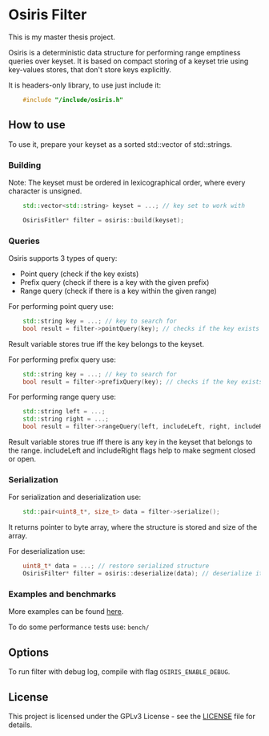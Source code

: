 # Osiris Filter

This is my master thesis project.

Osiris is a deterministic data structure for performing range emptiness queries over keyset. It is based on compact
storing of a keyset trie using key-values stores, that don't store keys explicitly.

It is headers-only library, to use just include it:
```c++
    #include "/include/osiris.h"
```

## How to use

To use it, prepare your keyset as a sorted std::vector of std::strings.

### Building 

Note: The keyset must be ordered in lexicographical order, where every character is unsigned.

```c++
    std::vector<std::string> keyset = ...; // key set to work with

    OsirisFitler* filter = osiris::build(keyset);
```

### Queries

Osiris supports 3 types of query:

- Point query (check if the key exists) 
- Prefix query (check if there is a key with the given prefix)
- Range query (check if there is a key within the given range)

For performing point query use:

```c++
    std::string key = ...; // key to search for
    bool result = filter->pointQuery(key); // checks if the key exists
```

Result variable stores true iff the key belongs to the keyset.

For performing prefix query use:

```c++
    std::string key = ...; // key to search for
    bool result = filter->prefixQuery(key); // checks if the key exists
```

For performing range query use:

```c++
    std::string left = ...;
    std::string right = ...;
    bool result = filter->rangeQuery(left, includeLeft, right, includeRight);
```

Result variable stores true iff there is any key in the keyset that belongs to the range. includeLeft and includeRight flags help to make segment closed or open.

### Serialization 

For serialization and deserialization use:

```c++
    std::pair<uint8_t*, size_t> data = filter->serialize();
```

It returns pointer to byte array, where the structure is stored and size of the array.

For deserialization use:

```c++
    uint8_t* data = ...; // restore serialized structure
    OsirisFilter* filter = osiris::deserialize(data); // deserialize it to the class 
```

### Examples and benchmarks

More examples can be found [here](example.cpp).

To do some performance tests use: `bench/`

## Options

To run filter with debug log, compile with flag `OSIRIS_ENABLE_DEBUG`.


## License

This project is licensed under the GPLv3 License - see the [LICENSE](LICENSE) file for details.
